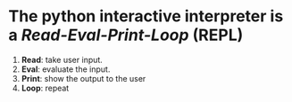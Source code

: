 # The python interactive interpreter is a *Read-Eval-Print-Loop* (REPL)

 1. **Read**: take user input.
 2. **Eval**: evaluate the input.
 3. **Print**: show the output to the user
 4. **Loop**: repeat



<!--stackedit_data:
eyJoaXN0b3J5IjpbLTIwMjU0NjcwNzddfQ==
-->